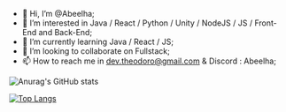 - 👋 Hi, I’m @Abeelha;
- 👀 I’m interested in Java / React / Python / Unity / NodeJS / JS / Front-End and Back-End;
- 🌱 I’m currently learning Java / React / JS;
- 💞️ I’m looking to collaborate on Fullstack;
- 📫 How to reach me in dev.theodoro@gmail.com  &  Discord : Abeelha;

<!---
Abeelha/Abeelha is a ✨ special ✨ repository because its `README.md` (this file) appears on your GitHub profile.
You can click the Preview link to take a look at your changes.
--->
![Anurag's GitHub stats](https://github-readme-stats.vercel.app/api?username=Abeelha&theme=radical&show_icons=true)

[![Top Langs](https://github-readme-stats.vercel.app/api/top-langs/?username=Abeelha&theme=vision-friendly-dark)](https://github.com/anuraghazra/github-readme-stats)
